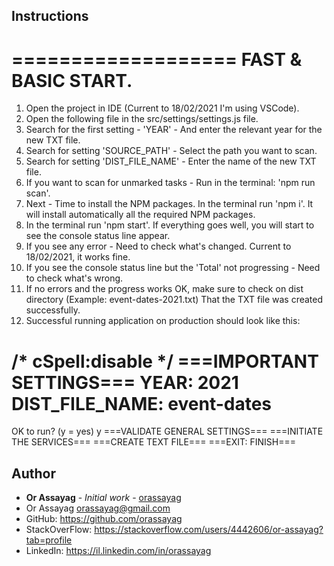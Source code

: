 ## Instructions

===================
FAST & BASIC START.
===================
1. Open the project in IDE (Current to 18/02/2021 I'm using VSCode).
2. Open the following file in the src/settings/settings.js file.
3. Search for the first setting - 'YEAR' - And enter the relevant year for the new TXT file.
4. Search for setting 'SOURCE_PATH' - Select the path you want to scan.
5. Search for setting 'DIST_FILE_NAME' - Enter the name of the new TXT file.
6. If you want to scan for unmarked tasks - Run in the terminal: 'npm run scan'.
7. Next - Time to install the NPM packages. In the terminal run 'npm i'. It will install automatically all the required NPM packages.
8. In the terminal run 'npm start'. If everything goes well, you will start to see the console status line appear.
9. If you see any error - Need to check what's changed. Current to 18/02/2021, it works fine.
10. If you see the console status line but the 'Total' not progressing - Need to check what's wrong.
11. If no errors and the progress works OK, make sure to check on dist directory
    (Example: event-dates-2021.txt) That the TXT file was created successfully.
12. Successful running application on production should look like this:

/* cSpell:disable */
===IMPORTANT SETTINGS===
YEAR: 2021
DIST_FILE_NAME: event-dates
========================
OK to run? (y = yes)
y
===VALIDATE GENERAL SETTINGS===
===INITIATE THE SERVICES===
===CREATE TEXT FILE===
===EXIT: FINISH===

## Author

* **Or Assayag** - *Initial work* - [orassayag](https://github.com/orassayag)
* Or Assayag <orassayag@gmail.com>
* GitHub: https://github.com/orassayag
* StackOverFlow: https://stackoverflow.com/users/4442606/or-assayag?tab=profile
* LinkedIn: https://il.linkedin.com/in/orassayag
